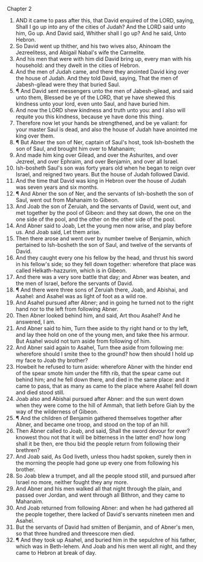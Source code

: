 

Chapter 2

1. AND it came to pass after this, that David enquired of the LORD, saying, Shall I go up into any of the cities of Judah?  And the LORD said unto him, Go up.  And David said, Whither shall I go up?  And he said, Unto Hebron.
2. So David went up thither, and his two wives also, Ahinoam the Jezreelitess, and Abigail Nabal's wife the Carmelite.
3. And his men that were with him did David bring up, every man with his household: and they dwelt in the cities of Hebron.
4. And the men of Judah came, and there they anointed David king over the house of Judah.  And they told David, saying, That the men of Jabesh-gilead were they that buried Saul.
5. ¶ And David sent messengers unto the men of Jabesh-gilead, and said unto them, Blessed be ye of the LORD, that ye have shewed this kindness unto your lord, even unto Saul, and have buried him.
6. And now the LORD shew kindness and truth unto you: and I also will requite you this kindness, because ye have done this thing.
7. Therefore now let your hands be strengthened, and be ye valiant: for your master Saul is dead, and also the house of Judah have anointed me king over them.
8. ¶ But Abner the son of Ner, captain of Saul's host, took Ish-bosheth the son of Saul, and brought him over to Mahanaim;
9. And made him king over Gilead, and over the Ashurites, and over Jezreel, and over Ephraim, and over Benjamin, and over all Israel.
10. Ish-bosheth Saul's son was forty years old when he began to reign over Israel, and reigned two years.  But the house of Judah followed David.
11. And the time that David was king in Hebron over the house of Judah was seven years and six months.
12. ¶ And Abner the son of Ner, and the servants of Ish-bosheth the son of Saul, went out from Mahanaim to Gibeon.
13. And Joab the son of Zeruiah, and the servants of David, went out, and met together by the pool of Gibeon: and they sat down, the one on the one side of the pool, and the other on the other side of the pool.
14. And Abner said to Joab, Let the young men now arise, and play before us.  And Joab said, Let them arise.
15. Then there arose and went over by number twelve of Benjamin, which pertained to Ish-bosheth the son of Saul, and twelve of the servants of David.
16. And they caught every one his fellow by the head, and thrust his sword in his fellow's side; so they fell down together: wherefore that place was called Helkath-hazzurim, which is in Gibeon.
17. And there was a very sore battle that day; and Abner was beaten, and the men of Israel, before the servants of David.
18. ¶ And there were three sons of Zeruiah there, Joab, and Abishai, and Asahel: and Asahel was as light of foot as a wild roe.
19. And Asahel pursued after Abner; and in going he turned not to the right hand nor to the left from following Abner.
20. Then Abner looked behind him, and said, Art thou Asahel?  And he answered, I am.
21. And Abner said to him, Turn thee aside to thy right hand or to thy left, and lay thee hold on one of the young men, and take thee his armour.  But Asahel would not turn aside from following of him.
22. And Abner said again to Asahel, Turn thee aside from following me: wherefore should I smite thee to the ground?  how then should I hold up my face to Joab thy brother?
23. Howbeit he refused to turn aside: wherefore Abner with the hinder end of the spear smote him under the fifth rib, that the spear came out behind him; and he fell down there, and died in the same place: and it came to pass, that as many as came to the place where Asahel fell down and died stood still.
24. Joab also and Abishai pursued after Abner: and the sun went down when they were come to the hill of Ammah, that lieth before Giah by the way of the wilderness of Gibeon.
25. ¶ And the children of Benjamin gathered themselves together after Abner, and became one troop, and stood on the top of an hill.
26. Then Abner called to Joab, and said, Shall the sword devour for ever?  knowest thou not that it will be bitterness in the latter end?  how long shall it be then, ere thou bid the people return from following their brethren?
27. And Joab said, As God liveth, unless thou hadst spoken, surely then in the morning the people had gone up every one from following his brother.
28. So Joab blew a trumpet, and all the people stood still, and pursued after Israel no more, neither fought they any more.
29. And Abner and his men walked all that night through the plain, and passed over Jordan, and went through all Bithron, and they came to Mahanaim.
30. And Joab returned from following Abner: and when he had gathered all the people together, there lacked of David's servants nineteen men and Asahel.
31. But the servants of David had smitten of Benjamin, and of Abner's men, so that three hundred and threescore men died.
32. ¶ And they took up Asahel, and buried him in the sepulchre of his father, which was in Beth-lehem.  And Joab and his men went all night, and they came to Hebron at break of day.
